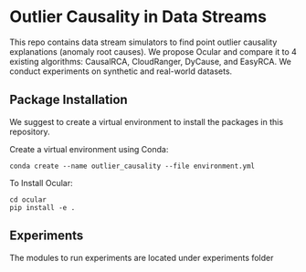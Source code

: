 # Outlier Causality in Data Streams

This repo contains data stream simulators to find point outlier causality explanations (anomaly root causes).
We propose Ocular and compare it to 4 existing algorithms: CausalRCA, CloudRanger, DyCause, and EasyRCA.
We conduct experiments on synthetic and real-world datasets. 

## Package Installation

We suggest to create a virtual environment to install the packages in this repository.

Create a virtual environment using Conda:
```
conda create --name outlier_causality --file environment.yml	
```

To Install Ocular:
```
cd ocular
pip install -e . 
```


## Experiments
The modules to run experiments are located under experiments folder
